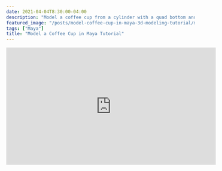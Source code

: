 ```yaml
---
date: 2021-04-04T8:30:00-04:00
description: "Model a coffee cup from a cylinder with a quad bottom and a bridge handle"
featured_image: "/posts/model-coffee-cup-in-maya-3d-modeling-tutorial/maya-coffee-cup-3d-modeling-tutorial.jpg"
tags: ["Maya"]
title: "Model a Coffee Cup in Maya Tutorial"
---
```


<div class="iframe-16-9-container">
<iframe class="youTubeIframe" width="560" height="315" src="https://www.youtube.com/embed/V59XKklgfDE?rel=0" title="YouTube video player" frameborder="0" allow="accelerometer; autoplay; clipboard-write; encrypted-media; gyroscope; picture-in-picture; web-share" allowfullscreen></iframe>
</div>
